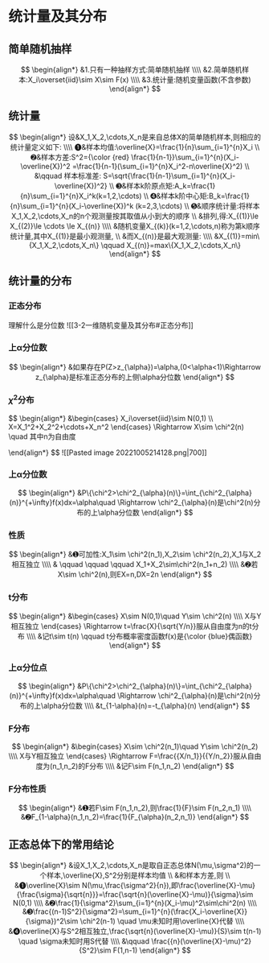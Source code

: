 # 统计量及其分布
## 简单随机抽样
$$
\begin{align*}
&1.只有一种抽样方式:简单随机抽样
\\\\
&2.简单随机样本:X_i\overset{iid}\sim X\sim F(x)
\\\\
&3.统计量:随机变量函数(不含参数)
\end{align*}
$$
## 统计量
$$
\begin{align*}
设&X_1,X_2,\cdots,X_n是来自总体X的简单随机样本,则相应的统计量定义如下:
\\\\
➊&样本均值:\overline{X}=\frac{1}{n}\sum_{i=1}^{n}X_i
\\
➋&样本方差:S^2={\color {red} \frac{1}{n-1}}\sum_{i=1}^{n}(X_i-\overline{X})^2
=\frac{1}{n-1}(\sum_{i=1}^{n}X_i^2-n\overline{X}^2)
\\
&\qquad 样本标准差: S=\sqrt{\frac{1}{n-1}\sum_{i=1}^{n}(X_i-\overline{X})^2} 
\\
➌&样本k阶原点矩:A_k=\frac{1}{n}\sum_{i=1}^{n}X_i^k(k=1,2,\cdots)
\\
➍&样本k阶中心矩:B_k=\frac{1}{n}\sum_{i=1}^{n}(X_i-\overline{X})^k
(k=2,3,\cdots)
\\
➎&顺序统计量:将样本X_1,X_2,\cdots,X_n的n个观测量按其取值从小到大的顺序
\\
&排列,得:X_{(1)}\le X_{(2)}\le \cdots \le X_{(n)}
\\\\
&随机变量X_{(k)}(k=1,2,\cdots,n)称为第k顺序统计量,其中X_{(1)}是最小观测量,
\\
&而X_{(n)}是最大观测量:
\\\\
&X_{(1)}=min\{X_1,X_2,\cdots,X_n\} \qquad X_{(n)}=max\{X_1,X_2,\cdots,X_n\}
\end{align*}
$$
## 统计量的分布
### 正态分布
理解什么是分位数
![[3-2一维随机变量及其分布#正态分布]]
### 上α分位数
$$
\begin{align*}
&如果存在P(Z>z_{\alpha})=\alpha,(0<\alpha<1)\Rightarrow z_{\alpha}是标准正态分布的上侧\alpha分位数
\end{align*}
$$
### $\chi^2$分布
$$
\begin{align*}
&\begin{cases}
X_i\overset{iid}\sim N(0,1)
\\\\
X=X_1^2+X_2^2+\cdots+X_n^2
\end{cases}
\Rightarrow X\sim \chi^2(n) \quad 其中n为自由度

\end{align*}
$$
![[Pasted image 20221005214128.png|700]]
### 上α分位数
$$
\begin{align*}
&P\{\chi^2>\chi^2_{\alpha}(n)\}=\int_{\chi^2_{\alpha}(n)}^{+\infty}f(x)dx=\alpha\quad \Rightarrow \chi^2_{\alpha}(n)是\chi^2(n)分布的上\alpha分位数
\end{align*}
$$
### 性质
$$
\begin{align*}
&➊可加性:X_1\sim \chi^2(n_1),X_2\sim \chi^2(n_2),X_1与X_2相互独立
\\\\
& \qquad \qquad \qquad X_1+X_2\sim\chi^2(n_1+n_2)
\\\\
&➋若X\sim \chi^2(n),则EX=n,DX=2n
\end{align*}
$$
### t分布
$$
\begin{align*}
&\begin{cases}
X\sim N(0,1)\quad Y\sim \chi^2(n)
\\\\
X与Y相互独立
\end{cases}
\Rightarrow t=\frac{X}{\sqrt{Y/n}}服从自由度为n的t分布
\\\\
&记t\sim t(n) \qquad t分布概率密度函数f(x)是{\color {blue}偶函数}
\end{align*}
$$
### 上α分位点
$$
\begin{align*}
&P\{\chi^2>\chi^2_{\alpha}(n)\}=\int_{\chi^2_{\alpha}(n)}^{+\infty}f(x)dx=\alpha\quad \Rightarrow \chi^2_{\alpha}(n)是\chi^2(n)分布的上\alpha分位数
\\\\
&t_{1-\alpha}(n)=-t_{\alpha}(n)
\end{align*}
$$
### F分布
$$
\begin{align*}
&\begin{cases}
X\sim \chi^2(n_1)\quad Y\sim \chi^2(n_2)
\\\\
X与Y相互独立
\end{cases}
\Rightarrow F=\frac{{X/n_1}}{{Y/n_2}}服从自由度为(n_1,n_2)的F分布
\\\\
&记F\sim F(n_1,n_2)
\end{align*}
$$
### F分布性质
$$
\begin{align*}
&➊若F\sim F(n_1,n_2),则\frac{1}{F}\sim F(n_2,n_1)
\\\\
&➋F_{1-\alpha}(n_1,n_2)=\frac{1}{F_{\alpha}(n_2,n_1)}
\end{align*}
$$
## 正态总体下的常用结论
$$
\begin{align*}
&设X_1,X_2,\cdots,X_n是取自正态总体N(\mu,\sigma^2)的一个样本,\overline{X},S^2分别是样本均值
\\
&和样本方差,则
\\
&➊\overline{X}\sim N(\mu,\frac{\sigma^2}{n}),即\frac{\overline{X}-\mu}{\frac{\sigma}{\sqrt{n}}}=\frac{\sqrt{n}(\overline{X}-\mu)}{\sigma}\sim N(0,1)
\\\\
&➋\frac{1}{\sigma^2}\sum_{i=1}^{n}(X_i-\mu)^2\sim\chi^2(n)
\\\\
&➌\frac{(n-1)S^2}{\sigma^2}=\sum_{i=1}^{n}(\frac{X_i-\overline{X}}{\sigma})^2\sim \chi^2(n-1) \quad \mu未知时用\overline{X}代替
\\\\
&➍\overline{X}与S^2相互独立,\frac{\sqrt{n}(\overline{X}-\mu)}{S}\sim
t(n-1) \quad \sigma未知时用S代替
\\\\
&\qquad \frac{{n}(\overline{X}-\mu)^2}{S^2}\sim 
F(1,n-1)
\end{align*}
$$


 